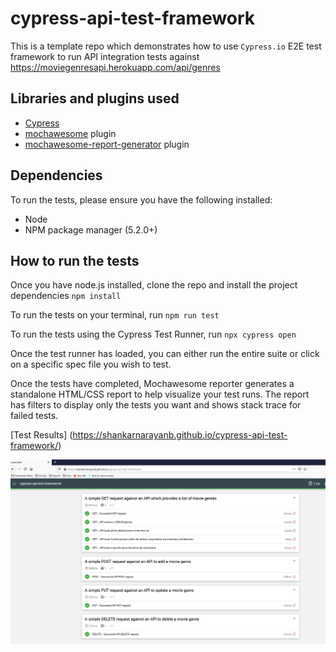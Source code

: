 # cypress-api-test-framework

This is a template repo which demonstrates how to use `Cypress.io` E2E test framework to run API integration tests against https://moviegenresapi.herokuapp.com/api/genres

## Libraries and plugins used

- [Cypress](https://www.cypress.io/)
- [mochawesome](https://github.com/adamgruber/mochawesome) plugin
- [mochawesome-report-generator](https://github.com/adamgruber/mochawesome-report-generator) plugin

## Dependencies

To run the tests, please ensure you have the following installed:

- Node
- NPM package manager (5.2.0+)
## How to run the tests

Once you have node.js installed, clone the repo and install the project dependencies
`npm install`

To run the tests on your terminal, run
`npm run test`

To run the tests using the Cypress Test Runner, run
`npx cypress open`

Once the test runner has loaded, you can either run the entire suite or click on a specific spec file you wish to test.

Once the tests have completed, Mochawesome reporter generates a standalone HTML/CSS report to help visualize your test runs. The report has filters to display only the tests you want and shows stack trace for failed tests.

[Test Results] (https://shankarnarayanb.github.io/cypress-api-test-framework/)

![Sample Test Report](https://github.com/shankarnarayanb/cypress-api-test-framework/blob/master/sampleReport.PNG)
